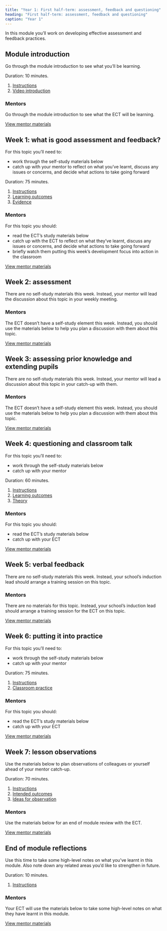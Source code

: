 ```yaml
---
title: "Year 1: First half-term: assessment, feedback and questioning"
heading: "First half-term: assessment, feedback and questioning"
caption: "Year 1"
---
```


In this module you’ll work on developing effective assessment and feedback practices.

## Module introduction

Go through the module introduction to see what you’ll be learning.

Duration: 10 minutes.

1. [Instructions](/education-development-trust/year-1-assessment-feedback-and-questioning/intro-ect-instructions)
2. [Video introduction](/education-development-trust/year-1-assessment-feedback-and-questioning/intro-ect-video-introduction)

### Mentors

Go through the module introduction to see what the ECT will be learning.

[View mentor materials](/education-development-trust/year-1-assessment-feedback-and-questioning/summer-week-0-mentor-materials)

## Week 1: what is good assessment and feedback?

For this topic you’ll need to:

- work through the self-study materials below
- catch up with your mentor to reflect on what you’ve learnt, discuss any issues or concerns, and decide what actions to take going forward

Duration: 75 minutes.

1. [Instructions](/education-development-trust/year-1-assessment-feedback-and-questioning/summer-week-1-ect-instructions)
2. [Learning outcomes](/education-development-trust/year-1-assessment-feedback-and-questioning/summer-week-1-ect-learning-outcomes)
3. [Evidence](/education-development-trust/year-1-assessment-feedback-and-questioning/summer-week-1-ect-evidence)

### Mentors

For this topic you should:

- read the ECT’s study materials below
- catch up with the ECT to reflect on what they’ve learnt, discuss any issues or concerns, and decide what actions to take going forward
- briefly watch them putting this week’s development focus into action in the classroom

[View mentor materials](/education-development-trust/year-1-assessment-feedback-and-questioning/summer-week-1-mentor-materials)

## Week 2: assessment

There are no self-study materials this week. Instead, your mentor will lead the discussion about this topic in your weekly meeting.


### Mentors

The ECT doesn’t have a self-study element this week. Instead, you should use the materials below to help you plan a discussion with them about this topic.

[View mentor materials](/education-development-trust/year-1-assessment-feedback-and-questioning/summer-week-2-mentor-materials)

## Week 3: assessing prior knowledge and extending pupils

There are no self-study materials this week. Instead, your mentor will lead a discussion about this topic in your catch-up with them.


### Mentors

The ECT doesn’t have a self-study element this week. Instead, you should use the materials below to help you plan a discussion with them about this topic.

[View mentor materials](/education-development-trust/year-1-assessment-feedback-and-questioning/summer-week-3-mentor-materials)

## Week 4: questioning and classroom talk

For this topic you’ll need to:

- work through the self-study materials below
- catch up with your mentor

Duration: 60 minutes.

1. [Instructions](/education-development-trust/year-1-assessment-feedback-and-questioning/summer-week-4-ect-instructions)
2. [Learning outcomes](/education-development-trust/year-1-assessment-feedback-and-questioning/summer-week-4-ect-learning-outcomes)
3. [Theory](/education-development-trust/year-1-assessment-feedback-and-questioning/summer-week-4-ect-theory)

### Mentors

For this topic you should:

- read the ECT’s study materials below
- catch up with your ECT

[View mentor materials](/education-development-trust/year-1-assessment-feedback-and-questioning/summer-week-4-mentor-materials)

## Week 5: verbal feedback

There are no self-study materials this week. Instead, your school’s induction lead should arrange a training session on this topic.


### Mentors

There are no materials for this topic. Instead, your school’s induction lead should arrange a training session for the ECT on this topic.

[View mentor materials](/education-development-trust/year-1-assessment-feedback-and-questioning/summer-week-5-mentor-materials)

## Week 6: putting it into practice

For this topic you’ll need to:

- work through the self-study materials below
- catch up with your mentor

Duration: 75 minutes.

1. [Instructions](/education-development-trust/year-1-assessment-feedback-and-questioning/summer-week-6-ect-instructions)
2. [Classroom practice](/education-development-trust/year-1-assessment-feedback-and-questioning/summer-week-6-ect-classroom-practice)

### Mentors

For this topic you should:

- read the ECT’s study materials below
- catch up with your ECT

[View mentor materials](/education-development-trust/year-1-assessment-feedback-and-questioning/summer-week-6-mentor-materials)

## Week 7: lesson observations

Use the materials below to plan observations of colleagues or yourself ahead of your mentor catch-up.

Duration: 70 minutes.

1. [Instructions](/education-development-trust/year-1-assessment-feedback-and-questioning/summer-week-7-ect-instructions)
2. [Intended outcomes](/education-development-trust/year-1-assessment-feedback-and-questioning/summer-week-7-ect-intended-outcomes)
3. [Ideas for observation](/education-development-trust/year-1-assessment-feedback-and-questioning/summer-week-7-ect-ideas-for-observation)

### Mentors

Use the materials below for an end of module review with the ECT.

[View mentor materials](/education-development-trust/year-1-assessment-feedback-and-questioning/summer-week-7-mentor-materials)

## End of module reflections

Use this time to take some high-level notes on what you’ve learnt in this module. Also note down any related areas you’d like to strengthen in future.

Duration: 10 minutes.

1. [Instructions](/education-development-trust/year-1-assessment-feedback-and-questioning/intro-ect-instructions)

### Mentors

Your ECT will use the materials below to take some high-level notes on what they have learnt in this module.

[View mentor materials](/education-development-trust/year-1-assessment-feedback-and-questioning/summer-week-0-mentor-materials)
